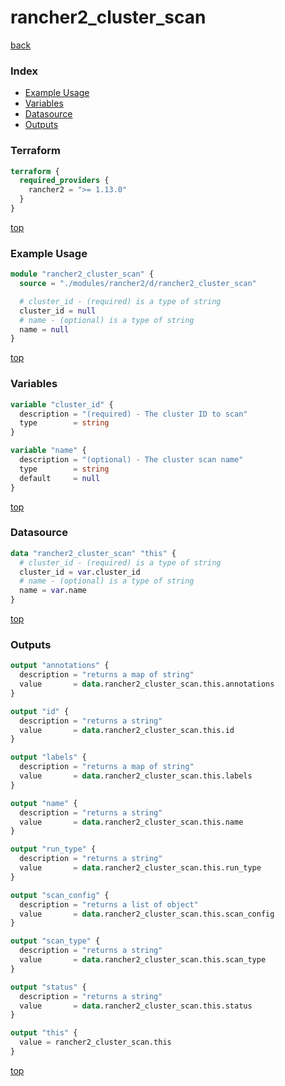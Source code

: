 # rancher2_cluster_scan

[back](../rancher2.md)

### Index

- [Example Usage](#example-usage)
- [Variables](#variables)
- [Datasource](#datasource)
- [Outputs](#outputs)

### Terraform

```terraform
terraform {
  required_providers {
    rancher2 = ">= 1.13.0"
  }
}
```

[top](#index)

### Example Usage

```terraform
module "rancher2_cluster_scan" {
  source = "./modules/rancher2/d/rancher2_cluster_scan"

  # cluster_id - (required) is a type of string
  cluster_id = null
  # name - (optional) is a type of string
  name = null
}
```

[top](#index)

### Variables

```terraform
variable "cluster_id" {
  description = "(required) - The cluster ID to scan"
  type        = string
}

variable "name" {
  description = "(optional) - The cluster scan name"
  type        = string
  default     = null
}
```

[top](#index)

### Datasource

```terraform
data "rancher2_cluster_scan" "this" {
  # cluster_id - (required) is a type of string
  cluster_id = var.cluster_id
  # name - (optional) is a type of string
  name = var.name
}
```

[top](#index)

### Outputs

```terraform
output "annotations" {
  description = "returns a map of string"
  value       = data.rancher2_cluster_scan.this.annotations
}

output "id" {
  description = "returns a string"
  value       = data.rancher2_cluster_scan.this.id
}

output "labels" {
  description = "returns a map of string"
  value       = data.rancher2_cluster_scan.this.labels
}

output "name" {
  description = "returns a string"
  value       = data.rancher2_cluster_scan.this.name
}

output "run_type" {
  description = "returns a string"
  value       = data.rancher2_cluster_scan.this.run_type
}

output "scan_config" {
  description = "returns a list of object"
  value       = data.rancher2_cluster_scan.this.scan_config
}

output "scan_type" {
  description = "returns a string"
  value       = data.rancher2_cluster_scan.this.scan_type
}

output "status" {
  description = "returns a string"
  value       = data.rancher2_cluster_scan.this.status
}

output "this" {
  value = rancher2_cluster_scan.this
}
```

[top](#index)